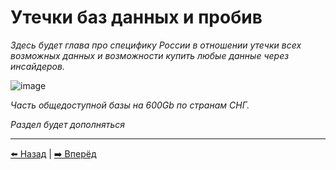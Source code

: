 # Утечки баз данных и пробив

*Здесь будет глава про специфику России в отношении утечки всех возможных данных и возможности купить 
любые данные через инсайдеров.*

![image](https://user-images.githubusercontent.com/31013580/148645741-47de48bc-af8c-45db-bf1c-3e7004f4ff95.png)

*Часть общедоступной базы на 600Gb по странам СНГ.*

*Раздел будет дополняться*

---

[⬅️ Назад](./phone.md) | [➡️ Вперёд](./breach-detection.md)
